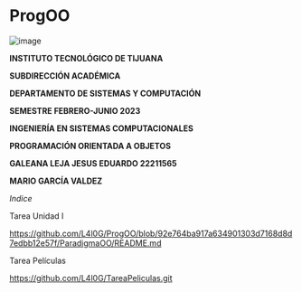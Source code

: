# ProgOO
![image](https://user-images.githubusercontent.com/124205317/225485021-93490ff9-4392-4417-966f-dc93cb0d8272.png)

**INSTITUTO TECNOLÓGICO DE TIJUANA**

**SUBDIRECCIÓN ACADÉMICA**

**DEPARTAMENTO DE SISTEMAS Y COMPUTACIÓN**

**SEMESTRE FEBRERO-JUNIO 2023**

**INGENIERÍA EN SISTEMAS COMPUTACIONALES**

**PROGRAMACIÓN ORIENTADA A OBJETOS**

**GALEANA LEJA JESUS EDUARDO 22211565**

**MARIO GARCÍA VALDEZ**

*Indice*

Tarea Unidad I

https://github.com/L4l0G/ProgOO/blob/92e764ba917a634901303d7168d8d7edbb12e57f/ParadigmaOO/README.md

Tarea Películas

https://github.com/L4l0G/TareaPeliculas.git
